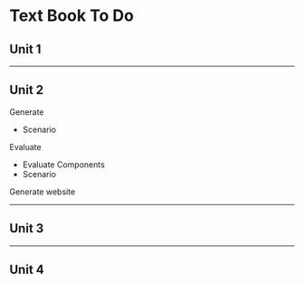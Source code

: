 # Text Book To Do

## Unit 1

---

## Unit 2

Generate

- Scenario

Evaluate

- Evaluate Components
- Scenario

Generate website

---

## Unit 3

---

## Unit 4

